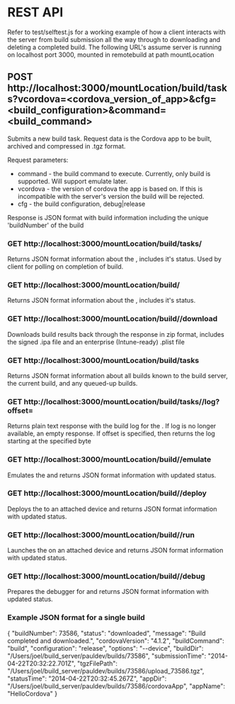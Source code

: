 ﻿# REST API
Refer to test/selftest.js for a working example of how a client interacts with the server from build submission all the way through to downloading and deleting a completed build.
The following URL's assume server is running on localhost port 3000, mounted in remotebuild at path mountLocation

## POST http://localhost:3000/mountLocation/build/tasks?vcordova=<cordova_version_of_app>&cfg=<build_configuration>&command=<build_command>

Submits a new build task. Request data is the Cordova app to be built, archived and compressed in .tgz format. 

Request parameters:

* command - the build command to execute. Currently, only build is supported. Will support emulate later.
* vcordova - the version of cordova the app is based on. If this is incompatible with the server's version the build will be rejected.
* cfg - the build configuration, debug|release

Response is JSON format with build information including the unique 'buildNumber' of the build

### GET http://localhost:3000/mountLocation/build/tasks/<buildNumber>
Returns JSON format information about the <buildNumber>, includes it's status. Used by client for polling on completion of build.

### GET http://localhost:3000/mountLocation/build/<buildNumber>
Returns JSON format information about the <buildNumber>, includes it's status. 

### GET http://localhost:3000/mountLocation/build/<buildNumber>/download
Downloads build results back through the response in zip format, includes the signed .ipa file and an enterprise (Intune-ready) .plist file

### GET http://localhost:3000/mountLocation/build/tasks
Returns JSON format information about all builds known to the build server, the current build, and any queued-up builds.

### GET http://localhost:3000/mountLocation/build/tasks/<buildNumber>/log?offset=<offset>
Returns plain text response with the build log for the <buildNumber>. If log is no longer available, an empty response. If offset is specified, then returns the log starting at the specified byte

### GET http://localhost:3000/mountLocation/build/<buildNumber>/emulate
Emulates the <buildNumber> and returns JSON format information with updated status.

### GET http://localhost:3000/mountLocation/build/<buildNumber>/deploy
Deploys the <buildNumber> to an attached device and returns JSON format information with updated status.

### GET http://localhost:3000/mountLocation/build/<buildNumber>/run
Launches the <buildNumber> on an attached device and returns JSON format information with updated status.

### GET http://localhost:3000/mountLocation/build/<buildNumber>/debug
Prepares the debugger for <buildNumber> and returns JSON format information with updated status.

### Example JSON format for a single build
{
  "buildNumber": 73586,
  "status": "downloaded",
  "message": "Build completed and downloaded.",
  "cordovaVersion": "4.1.2",
  "buildCommand": "build",
  "configuration": "release",
  "options": "--device",
  "buildDir": "/Users/joel/build_server/pauldev/builds/73586",
  "submissionTime": "2014-04-22T20:32:22.701Z",
  "tgzFilePath": "/Users/joel/build_server/pauldev/builds/73586/upload_73586.tgz",
  "statusTime": "2014-04-22T20:32:45.267Z",
  "appDir": "/Users/joel/build_server/pauldev/builds/73586/cordovaApp",
  "appName": "HelloCordova"
}
